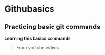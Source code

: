 # Githubasics
## Practicing basic git commands
**Learning this basics commands**

> From youtube videos
